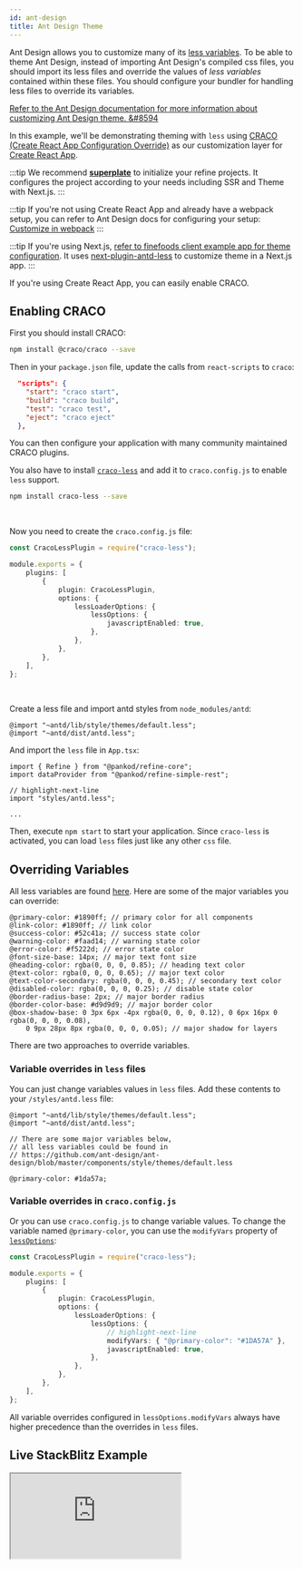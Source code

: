 ```yaml
---
id: ant-design
title: Ant Design Theme
---
```


Ant Design allows you to customize many of its [less variables](https://github.com/ant-design/ant-design/blob/master/components/style/themes/default.less). To be able to theme Ant Design, instead of importing Ant Design's compiled css files, you should import its less files and override the values of _less variables_ contained within these files. You should configure your bundler for handling less files to override its variables.

[Refer to the Ant Design documentation for more information about customizing Ant Design theme. &#8594](https://ant.design/docs/react/customize-theme)

In this example, we'll be demonstrating theming with `less` using [CRACO (Create React App Configuration Override)](https://github.com/gsoft-inc/craco) as our customization layer for [Create React App](https://github.com/facebook/create-react-app).

:::tip
We recommend [**superplate**][superplate] to initialize your refine projects. It configures the project according to your needs including SSR and Theme with Next.js.
:::

:::tip
If you're not using Create React App and already have a webpack setup, you can refer to Ant Design docs for configuring your setup: [Customize in webpack](https://ant.design/docs/react/customize-theme#Customize-in-webpack)
:::

:::tip
If you're using Next.js, [refer to finefoods client example app for theme configuration][finefoods-client]. It uses [next-plugin-antd-less][] to customize theme in a Next.js app.
:::

If you're using Create React App, you can easily enable CRACO.

## Enabling CRACO

First you should install CRACO:

```bash
npm install @craco/craco --save
```

Then in your `package.json` file, update the calls from `react-scripts` to `craco`:

```json title="package.json"
  "scripts": {
    "start": "craco start",
    "build": "craco build",
    "test": "craco test",
    "eject": "craco eject"
  },
```

You can then configure your application with many community maintained CRACO plugins.

You also have to install [`craco-less`](https://github.com/DocSpring/craco-less) and add it to `craco.config.js` to enable `less` support.

```bash
npm install craco-less --save
```

<br />

Now you need to create the `craco.config.js` file:

```ts title="craco.config.js"
const CracoLessPlugin = require("craco-less");

module.exports = {
    plugins: [
        {
            plugin: CracoLessPlugin,
            options: {
                lessLoaderOptions: {
                    lessOptions: {
                        javascriptEnabled: true,
                    },
                },
            },
        },
    ],
};
```

<br />

Create a less file and import antd styles from `node_modules/antd`:

```less title="/styles/antd.less"
@import "~antd/lib/style/themes/default.less";
@import "~antd/dist/antd.less";
```

And import the `less` file in `App.tsx`:

```tsx title="App.tsx"
import { Refine } from "@pankod/refine-core";
import dataProvider from "@pankod/refine-simple-rest";

// highlight-next-line
import "styles/antd.less";

...
```

Then, execute `npm start` to start your application. Since `craco-less` is activated, you can load `less` files just like any other `css` file.

## Overriding Variables

All less variables are found [here](https://github.com/ant-design/ant-design/blob/master/components/style/themes/default.less). Here are some of the major variables you can override:

```less
@primary-color: #1890ff; // primary color for all components
@link-color: #1890ff; // link color
@success-color: #52c41a; // success state color
@warning-color: #faad14; // warning state color
@error-color: #f5222d; // error state color
@font-size-base: 14px; // major text font size
@heading-color: rgba(0, 0, 0, 0.85); // heading text color
@text-color: rgba(0, 0, 0, 0.65); // major text color
@text-color-secondary: rgba(0, 0, 0, 0.45); // secondary text color
@disabled-color: rgba(0, 0, 0, 0.25); // disable state color
@border-radius-base: 2px; // major border radius
@border-color-base: #d9d9d9; // major border color
@box-shadow-base: 0 3px 6px -4px rgba(0, 0, 0, 0.12), 0 6px 16px 0 rgba(0, 0, 0, 0.08),
    0 9px 28px 8px rgba(0, 0, 0, 0.05); // major shadow for layers
```

There are two approaches to override variables.

### Variable overrides in `less` files

You can just change variables values in `less` files. Add these contents to your `/styles/antd.less` file:

```less title="/styles/antd.less" {0-1, 7}
@import "~antd/lib/style/themes/default.less";
@import "~antd/dist/antd.less";

// There are some major variables below,
// all less variables could be found in
// https://github.com/ant-design/ant-design/blob/master/components/style/themes/default.less

@primary-color: #1da57a;
```

### Variable overrides in `craco.config.js`

Or you can use `craco.config.js` to change variable values. To change the variable named `@primary-color`, you can use the `modifyVars` property of [`lessOptions`](https://github.com/DocSpring/craco-less#configuration):

```ts title="craco.config.js"
const CracoLessPlugin = require("craco-less");

module.exports = {
    plugins: [
        {
            plugin: CracoLessPlugin,
            options: {
                lessLoaderOptions: {
                    lessOptions: {
                        // highlight-next-line
                        modifyVars: { "@primary-color": "#1DA57A" },
                        javascriptEnabled: true,
                    },
                },
            },
        },
    ],
};
```

All variable overrides configured in `lessOptions.modifyVars` always have higher precedence than the overrides in `less` files.

## Live StackBlitz Example

<iframe src="https://stackblitz.com/github/pankod/refine/tree/master/examples/customTheme?autoresize=1&fontsize=14&theme=dark&view=editor"
    style={{width: "100%", height:"80vh", border: "0px", borderRadius: "8px", overflow:"hidden"}}
    title="refine-custom-theme-example"
></iframe>

[superplate]: https://github.com/pankod/superplate
[finefoods-client]: https://github.com/pankod/refine/tree/master/examples/fineFoods/client
[next-plugin-antd-less]: https://github.com/SolidZORO/next-plugin-antd-less
